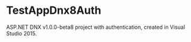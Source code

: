 # TestAppDnx8Auth

ASP.NET DNX v1.0.0-beta8 project with authentication, created in Visual Studio 2015.
